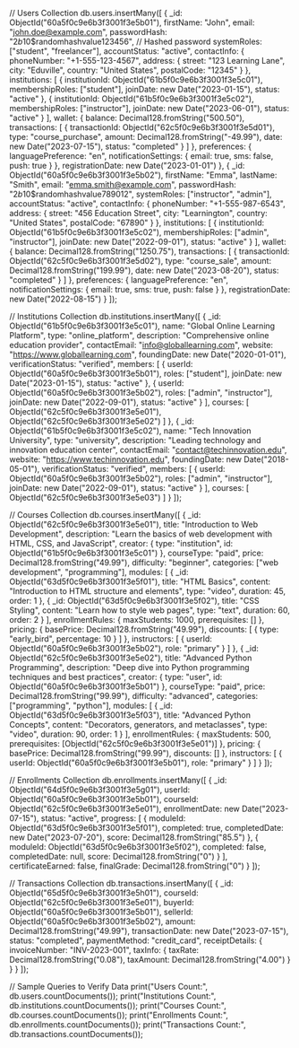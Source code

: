 // Users Collection
db.users.insertMany([
    {
        _id: ObjectId("60a5f0c9e6b3f3001f3e5b01"),
        firstName: "John",
        email: "john.doe@example.com",
        passwordHash: "$2b$10$randomhashvalue123456", // Hashed password
        systemRoles: ["student", "freelancer"],
        accountStatus: "active",
        contactInfo: {
            phoneNumber: "+1-555-123-4567",
            address: {
                street: "123 Learning Lane",
                city: "Eduville",
                country: "United States",
                postalCode: "12345"
            }
        },
        institutions: [
            {
                institutionId: ObjectId("61b5f0c9e6b3f3001f3e5c01"),
                membershipRoles: ["student"],
                joinDate: new Date("2023-01-15"),
                status: "active"
            },
            {
                institutionId: ObjectId("61b5f0c9e6b3f3001f3e5c02"),
                membershipRoles: ["instructor"],
                joinDate: new Date("2023-06-01"),
                status: "active"
            }
        ],
        wallet: {
            balance: Decimal128.fromString("500.50"),
            transactions: [
                {
                    transactionId: ObjectId("62c5f0c9e6b3f3001f3e5d01"),
                    type: "course_purchase",
                    amount: Decimal128.fromString("-49.99"),
                    date: new Date("2023-07-15"),
                    status: "completed"
                }
            ]
        },
        preferences: {
            languagePreference: "en",
            notificationSettings: {
                email: true,
                sms: false,
                push: true
            }
        },
        registrationDate: new Date("2023-01-01")
    },
    {
        _id: ObjectId("60a5f0c9e6b3f3001f3e5b02"),
        firstName: "Emma",
        lastName: "Smith",
        email: "emma.smith@example.com",
        passwordHash: "$2b$10$randomhashvalue789012",
        systemRoles: ["instructor", "admin"],
        accountStatus: "active",
        contactInfo: {
            phoneNumber: "+1-555-987-6543",
            address: {
                street: "456 Education Street",
                city: "Learnington",
                country: "United States",
                postalCode: "67890"
            }
        },
        institutions: [
            {
                institutionId: ObjectId("61b5f0c9e6b3f3001f3e5c02"),
                membershipRoles: ["admin", "instructor"],
                joinDate: new Date("2022-09-01"),
                status: "active"
            }
        ],
        wallet: {
            balance: Decimal128.fromString("1250.75"),
            transactions: [
                {
                    transactionId: ObjectId("62c5f0c9e6b3f3001f3e5d02"),
                    type: "course_sale",
                    amount: Decimal128.fromString("199.99"),
                    date: new Date("2023-08-20"),
                    status: "completed"
                }
            ]
        },
        preferences: {
            languagePreference: "en",
            notificationSettings: {
                email: true,
                sms: true,
                push: false
            }
        },
        registrationDate: new Date("2022-08-15")
    }
]);

// Institutions Collection
db.institutions.insertMany([
    {
        _id: ObjectId("61b5f0c9e6b3f3001f3e5c01"),
        name: "Global Online Learning Platform",
        type: "online_platform",
        description: "Comprehensive online education provider",
        contactEmail: "info@globallearning.com",
        website: "https://www.globallearning.com",
        foundingDate: new Date("2020-01-01"),
        verificationStatus: "verified",
        members: [
            {
                userId: ObjectId("60a5f0c9e6b3f3001f3e5b01"),
                roles: ["student"],
                joinDate: new Date("2023-01-15"),
                status: "active"
            },
            {
                userId: ObjectId("60a5f0c9e6b3f3001f3e5b02"),
                roles: ["admin", "instructor"],
                joinDate: new Date("2022-09-01"),
                status: "active"
            }
        ],
        courses: [
            ObjectId("62c5f0c9e6b3f3001f3e5e01"),
            ObjectId("62c5f0c9e6b3f3001f3e5e02")
        ]
    },
    {
        _id: ObjectId("61b5f0c9e6b3f3001f3e5c02"),
        name: "Tech Innovation University",
        type: "university",
        description: "Leading technology and innovation education center",
        contactEmail: "contact@techinnovation.edu",
        website: "https://www.techinnovation.edu",
        foundingDate: new Date("2018-05-01"),
        verificationStatus: "verified",
        members: [
            {
                userId: ObjectId("60a5f0c9e6b3f3001f3e5b02"),
                roles: ["admin", "instructor"],
                joinDate: new Date("2022-09-01"),
                status: "active"
            }
        ],
        courses: [
            ObjectId("62c5f0c9e6b3f3001f3e5e03")
        ]
    }
]);

// Courses Collection
db.courses.insertMany([
    {
        _id: ObjectId("62c5f0c9e6b3f3001f3e5e01"),
        title: "Introduction to Web Development",
        description: "Learn the basics of web development with HTML, CSS, and JavaScript",
        creator: {
            type: "institution",
            id: ObjectId("61b5f0c9e6b3f3001f3e5c01")
        },
        courseType: "paid",
        price: Decimal128.fromString("49.99"),
        difficulty: "beginner",
        categories: ["web development", "programming"],
        modules: [
            {
                _id: ObjectId("63d5f0c9e6b3f3001f3e5f01"),
                title: "HTML Basics",
                content: "Introduction to HTML structure and elements",
                type: "video",
                duration: 45,
                order: 1
            },
            {
                _id: ObjectId("63d5f0c9e6b3f3001f3e5f02"),
                title: "CSS Styling",
                content: "Learn how to style web pages",
                type: "text",
                duration: 60,
                order: 2
            }
        ],
        enrollmentRules: {
            maxStudents: 1000,
            prerequisites: []
        },
        pricing: {
            basePrice: Decimal128.fromString("49.99"),
            discounts: [
                {
                    type: "early_bird",
                    percentage: 10
                }
            ]
        },
        instructors: [
            {
                userId: ObjectId("60a5f0c9e6b3f3001f3e5b02"),
                role: "primary"
            }
        ]
    },
    {
        _id: ObjectId("62c5f0c9e6b3f3001f3e5e02"),
        title: "Advanced Python Programming",
        description: "Deep dive into Python programming techniques and best practices",
        creator: {
            type: "user",
            id: ObjectId("60a5f0c9e6b3f3001f3e5b01")
        },
        courseType: "paid",
        price: Decimal128.fromString("99.99"),
        difficulty: "advanced",
        categories: ["programming", "python"],
        modules: [
            {
                _id: ObjectId("63d5f0c9e6b3f3001f3e5f03"),
                title: "Advanced Python Concepts",
                content: "Decorators, generators, and metaclasses",
                type: "video",
                duration: 90,
                order: 1
            }
        ],
        enrollmentRules: {
            maxStudents: 500,
            prerequisites: [ObjectId("62c5f0c9e6b3f3001f3e5e01")]
        },
        pricing: {
            basePrice: Decimal128.fromString("99.99"),
            discounts: []
        },
        instructors: [
            {
                userId: ObjectId("60a5f0c9e6b3f3001f3e5b01"),
                role: "primary"
            }
        ]
    }
]);

// Enrollments Collection
db.enrollments.insertMany([
    {
        _id: ObjectId("64d5f0c9e6b3f3001f3e5g01"),
        userId: ObjectId("60a5f0c9e6b3f3001f3e5b01"),
        courseId: ObjectId("62c5f0c9e6b3f3001f3e5e01"),
        enrollmentDate: new Date("2023-07-15"),
        status: "active",
        progress: [
            {
                moduleId: ObjectId("63d5f0c9e6b3f3001f3e5f01"),
                completed: true,
                completedDate: new Date("2023-07-20"),
                score: Decimal128.fromString("85.5")
            },
            {
                moduleId: ObjectId("63d5f0c9e6b3f3001f3e5f02"),
                completed: false,
                completedDate: null,
                score: Decimal128.fromString("0")
            }
        ],
        certificateEarned: false,
        finalGrade: Decimal128.fromString("0")
    }
]);

// Transactions Collection
db.transactions.insertMany([
    {
        _id: ObjectId("65d5f0c9e6b3f3001f3e5h01"),
        courseId: ObjectId("62c5f0c9e6b3f3001f3e5e01"),
        buyerId: ObjectId("60a5f0c9e6b3f3001f3e5b01"),
        sellerId: ObjectId("60a5f0c9e6b3f3001f3e5b02"),
        amount: Decimal128.fromString("49.99"),
        transactionDate: new Date("2023-07-15"),
        status: "completed",
        paymentMethod: "credit_card",
        receiptDetails: {
            invoiceNumber: "INV-2023-001",
            taxInfo: {
                taxRate: Decimal128.fromString("0.08"),
                taxAmount: Decimal128.fromString("4.00")
            }
        }
    }
]);

// Sample Queries to Verify Data
print("Users Count:", db.users.countDocuments());
print("Institutions Count:", db.institutions.countDocuments());
print("Courses Count:", db.courses.countDocuments());
print("Enrollments Count:", db.enrollments.countDocuments());
print("Transactions Count:", db.transactions.countDocuments());